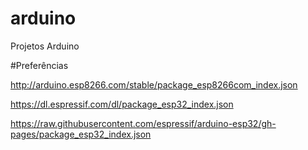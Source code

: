 # arduino
Projetos Arduino

#Preferências

http://arduino.esp8266.com/stable/package_esp8266com_index.json

https://dl.espressif.com/dl/package_esp32_index.json

https://raw.githubusercontent.com/espressif/arduino-esp32/gh-pages/package_esp32_index.json
